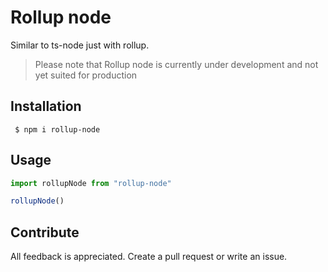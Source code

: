 # Rollup node

Similar to ts-node just with rollup.

> Please note that Rollup node is currently under development and not yet suited for production

## Installation

```shell
 $ npm i rollup-node
```

## Usage



```ts
import rollupNode from "rollup-node"

rollupNode()
```

## Contribute

All feedback is appreciated. Create a pull request or write an issue.
